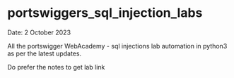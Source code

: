 # portswiggers_sql_injection_labs

Date: 2 October 2023

All the portswigger WebAcademy - sql injections lab automation in python3 as per the latest updates.


Do prefer the notes to get lab link
